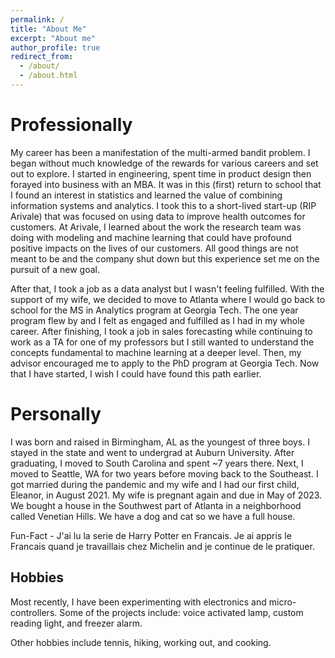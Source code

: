 ```yaml
---
permalink: /
title: "About Me"
excerpt: "About me"
author_profile: true
redirect_from: 
  - /about/
  - /about.html
---
```


Professionally
======
My career has been a manifestation of the multi-armed bandit problem. I began without much knowledge of the rewards for various careers and set out to explore. I started in engineering, spent time in product design then forayed into business with an MBA. It was in this (first) return to school that I found an interest in statistics and learned the value of combining information systems and analytics. I took this to a short-lived start-up (RIP Arivale) that was focused on using data to improve health outcomes for customers. At Arivale, I learned about the work the research team was doing with modeling and machine learning that could have profound positive impacts on the lives of our customers. All good things are not meant to be and the company shut down but this experience set me on the pursuit of a new goal.

After that, I took a job as a data analyst but I wasn't feeling fulfilled. With the support of my wife, we decided to move to Atlanta where I would go back to school for the MS in Analytics program at Georgia Tech. The one year program flew by and I felt as engaged and fulfilled as I had in my whole career. After finishing, I took a job in sales forecasting while continuing to work as a TA for one of my professors but I still wanted to understand the concepts fundamental to machine learning at a deeper level. Then, my advisor encouraged me to apply to the PhD program at Georgia Tech. Now that I have started, I wish I could have found this path earlier.

Personally
======
I was born and raised in Birmingham, AL as the youngest of three boys. I stayed in the state and went to undergrad at Auburn University. After graduating, I moved to South Carolina and spent ~7 years there. Next, I moved to Seattle, WA for two years before moving back to the Southeast. I got married during the pandemic and my wife and I had our first child, Eleanor, in August 2021. My wife is pregnant again and due in May of 2023. We bought a house in the Southwest part of Atlanta in a neighborhood called Venetian Hills. We have a dog and cat so we have a full house. 

Fun-Fact - J'ai lu la serie de Harry Potter en Francais. Je ai appris le Francais quand je travaillais chez Michelin and je continue de le pratiquer. 

Hobbies
------
Most recently, I have been experimenting with electronics and micro-controllers. Some of the projects include: voice activated lamp, custom reading light, and freezer alarm. 

Other hobbies include tennis, hiking, working out, and cooking.

